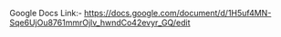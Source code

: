 Google Docs Link:-
https://docs.google.com/document/d/1H5uf4MN-Sqe6UjOu8761mmrOjlv_hwndCo42evyr_GQ/edit

